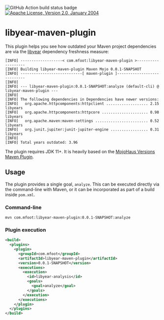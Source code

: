 ![GitHub Action build status badge](https://github.com/mfoo/libyear-maven-plugin/actions/workflows/maven-tests.yml/badge.svg)
[![Apache License, Version 2.0, January 2004](https://img.shields.io/github/license/mojohaus/versions-maven-plugin.svg?label=License)](http://www.apache.org/licenses/)

# libyear-maven-plugin

This plugin helps you see how outdated your Maven project dependencies are via the
[libyear](https://libyear.com/) dependency freshness measure:

```
[INFO] -------------------< com.mfoot:libyear-maven-plugin >-------------------
[INFO] Building libyear-maven-plugin Maven Mojo 0.0.1-SNAPSHOT
[INFO] ----------------------------[ maven-plugin ]----------------------------
[INFO]
[INFO] --- libyear-maven-plugin:0.0.1-SNAPSHOT:analyze (default-cli) @ libyear-maven-plugin ---
[INFO]
[INFO] The following dependencies in Dependencies have newer versions:
[INFO]   org.apache.httpcomponents:httpclient ................... 2.15 libyears
[INFO]   org.apache.httpcomponents:httpcore ..................... 0.98 libyears
[INFO]   org.apache.maven:maven-settings ........................ 0.52 libyears
[INFO]   org.junit.jupiter:junit-jupiter-engine ................. 0.31 libyears
[INFO]
[INFO] Total years outdated: 3.96
```

The plugin requires JDK 11+. It is heavily based on the [MojoHaus Versions Maven Plugin](https://www.mojohaus.org/versions/versions-maven-plugin/index.html).

## Usage

The plugin provides a single goal, `analyze`. This can be executed
directly via the command-line with Maven, or it can be incorporated as part of
a build inside `pom.xml`.

### Command-line

```shell
mvn com.mfoot:libyear-maven-plugin:0.0.1-SNAPSHOT:analyze
```

### Plugin execution

```xml
<build>
  <plugins>
    <plugin>
      <groupId>com.mfoot</groupId>
      <artifactId>libyear-maven-plugin</artifactId>
      <version>0.0.1-SNAPSHOT</version>
      <executions>
        <execution>
          <id>libyear-analysis</id>
          <goals>
            <goal>analyze</goal>
          </goals>
        </execution>
      </executions>
    </plugin>
  </plugins>
</build>
```